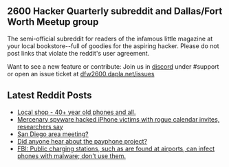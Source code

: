 ## 2600 Hacker Quarterly subreddit and Dallas/Fort Worth Meetup group
The semi-official subreddit for readers of the infamous little magazine at your local bookstore--full of goodies for the aspiring hacker. Please do not post links that violate the reddit's user agreement.

Want to see a new feature or contribute: 
Join us in [discord](https://dfw2600.dapla.net/chat) under #support or open an issue ticket at [dfw2600.dapla.net/issues](https://dfw2600.dapla.net/issues)

## Latest Reddit Posts
<!-- BLOG-POST-LIST:START -->
- [Local shop - 40+ year old phones and all.](https://www.reddit.com/r/2600/comments/12it1vi/local_shop_40_year_old_phones_and_all/)
- [Mercenary spyware hacked iPhone victims with rogue calendar invites, researchers say](https://www.reddit.com/r/2600/comments/12ir7xd/mercenary_spyware_hacked_iphone_victims_with/)
- [San Diego area meeting?](https://www.reddit.com/r/2600/comments/12i6zwv/san_diego_area_meeting/)
- [Did anyone hear about the payphone project?](https://www.reddit.com/r/2600/comments/12hs4ts/did_anyone_hear_about_the_payphone_project/)
- [FBI: Public charging stations, such as are found at airports, can infect phones with malware; don't use them.](https://www.reddit.com/r/2600/comments/12hmcbh/fbi_public_charging_stations_such_as_are_found_at/)
<!-- BLOG-POST-LIST:END -->
